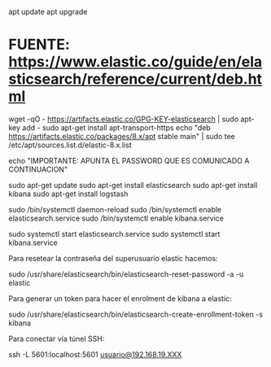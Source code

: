 
apt update
apt upgrade

# FUENTE: https://www.elastic.co/guide/en/elasticsearch/reference/current/deb.html

wget -qO - https://artifacts.elastic.co/GPG-KEY-elasticsearch | sudo apt-key add -
sudo apt-get install apt-transport-https
echo "deb https://artifacts.elastic.co/packages/8.x/apt stable main" | sudo tee /etc/apt/sources.list.d/elastic-8.x.list

echo "IMPORTANTE: APUNTA EL PASSWORD QUE ES COMUNICADO A CONTINUACION"

sudo apt-get update
sudo apt-get install elasticsearch
sudo apt-get install kibana
sudo apt-get install logstash

sudo /bin/systemctl daemon-reload
sudo /bin/systemctl enable elasticsearch.service
sudo /bin/systemctl enable kibana.service

sudo systemctl start elasticsearch.service
sudo systemctl start kibana.service

Para resetear la contraseña del superusuario elastic hacemos:

sudo /usr/share/elasticsearch/bin/elasticsearch-reset-password -a -u elastic

Para generar un token para hacer el enrolment de kibana a elastic:

sudo /usr/share/elasticsearch/bin/elasticsearch-create-enrollment-token -s kibana

Para conectar vía túnel SSH:

ssh -L 5601:localhost:5601  usuario@192.168.19.XXX
